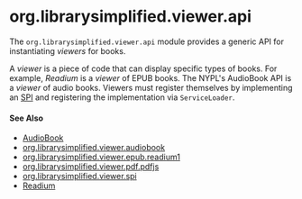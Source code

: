 org.librarysimplified.viewer.api
===

The `org.librarysimplified.viewer.api` module provides a generic API
for instantiating _viewers_ for books.

A _viewer_ is a piece of code that can display specific types of books.
For example, _Readium_ is a _viewer_ of EPUB books. The NYPL's AudioBook
API is a _viewer_ of audio books. Viewers must register themselves by
implementing an [SPI](../simplified-viewer-spi/README.md) and registering 
the implementation via `ServiceLoader`.

#### See Also

* [AudioBook](https://github.com/NYPL-Simplified/audiobook-android)
* [org.librarysimplified.viewer.audiobook](../simplified-viewer-audiobook/README.md)
* [org.librarysimplified.viewer.epub.readium1](../simplified-viewer-epub-readium1/README.md)
* [org.librarysimplified.viewer.pdf.pdfjs](../simplified-viewer-pdf-pdfjs/README.md)
* [org.librarysimplified.viewer.spi](../simplified-viewer-spi/README.md)
* [Readium](https://www.readium.org)
